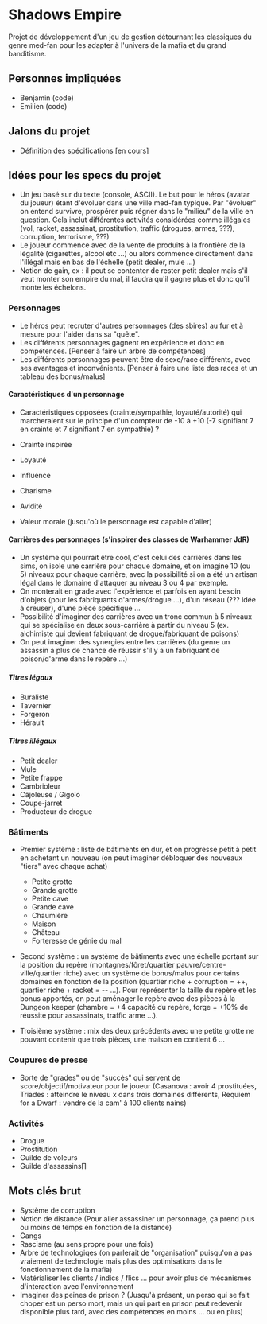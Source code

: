 # Shadows Empire

Projet de développement d'un jeu de gestion détournant les classiques du genre med-fan pour les adapter à l'univers de la mafia et du grand banditisme.

## Personnes impliquées
- Benjamin (code)
- Emilien (code)

## Jalons du projet
- Définition des spécifications [en cours]

## Idées pour les specs du projet
- Un jeu basé sur du texte (console, ASCII). Le but pour le héros (avatar du joueur) étant d'évoluer dans une ville med-fan typique. Par "évoluer" on entend survivre, prospérer puis régner dans le "milieu" de la ville en question. Cela inclut différentes activités considérées comme illégales (vol, racket, assassinat, prostitution, traffic (drogues, armes, ???), corruption, terrorisme, ???)
- Le joueur commence avec de la vente de produits à la frontière de la légalité (cigarettes, alcool etc ...) ou alors commence directement dans l'illégal mais en bas de l'échelle (petit dealer, mule ...)
- Notion de gain, ex : il peut se contenter de rester petit dealer mais s'il veut monter son empire du mal, il faudra qu'il gagne plus et donc qu'il monte les échelons.

### Personnages
- Le héros peut recruter d'autres personnages (des sbires) au fur et à mesure pour l'aider dans sa "quête".
- Les différents personnages gagnent en expérience et donc en compétences. [Penser à faire un arbre de compétences]
- Les différents personnages peuvent être de sexe/race différents, avec ses avantages et inconvénients. [Penser à faire une liste des races et un tableau des bonus/malus]

#### Caractéristiques d'un personnage
- Caractéristiques opposées (crainte/sympathie, loyauté/autorité) qui marcheraient sur le principe d'un compteur de -10 à +10 (-7 signifiant 7 en crainte et 7 signifiant 7 en sympathie) ?

- Crainte inspirée
- Loyauté
- Influence
- Charisme
- Avidité
- Valeur morale (jusqu'où le personnage est capable d'aller)

#### Carrières des personnages (s'inspirer des classes de Warhammer JdR)
- Un système qui pourrait être cool, c'est celui des carrières dans les sims, on isole une carrière pour chaque domaine, et on imagine 10 (ou 5) niveaux pour chaque carrière, avec la possibilité si on a été un artisan légal dans le domaine d'attaquer au niveau 3 ou 4 par exemple.
- On monterait en grade avec l'expérience et parfois en ayant besoin d'objets (pour les fabriquants d'armes/drogue ...), d'un réseau (??? idée à creuser), d'une pièce spécifique ...
- Possibilité d'imaginer des carrières avec un tronc commun à 5 niveaux qui se spécialise en deux sous-carrière à partir du niveau 5 (ex. alchimiste qui devient fabriquant de drogue/fabriquant de poisons)
- On peut imaginer des synergies entre les carrières (du genre un assassin a plus de chance de réussir s'il y a un fabriquant de poison/d'arme dans le repère ...)

##### Titres légaux
- Buraliste
- Tavernier
- Forgeron
- Hérault

##### Titres illégaux
- Petit dealer 
- Mule
- Petite frappe
- Cambrioleur
- Câjoleuse / Gigolo
- Coupe-jarret
- Producteur de drogue

### Bâtiments
- Premier système : liste de bâtiments en dur, et on progresse petit à petit en achetant un nouveau (on peut imaginer débloquer des nouveaux "tiers" avec chaque achat)
	- Petite grotte
	- Grande grotte
	- Petite cave
	- Grande cave
	- Chaumière
	- Maison
	- Château
	- Forteresse de génie du mal

- Second système : un système de bâtiments avec une échelle portant sur la position du repère (montagnes/fôret/quartier pauvre/centre-ville/quartier riche) avec un système de bonus/malus pour certains domaines en fonction de la position (quartier riche + corruption = ++, quartier riche + racket = -- ...). Pour représenter la taille du repère et les bonus apportés, on peut aménager le repère avec des pièces à la Dungeon keeper (chambre = +4 capacité du repère, forge = +10% de réussite pour assassinats, traffic arme ...).

- Troisième système : mix des deux précédents avec une petite grotte ne pouvant contenir que trois pièces, une maison en contient 6 ...

### Coupures de presse
- Sorte de "grades" ou de "succès" qui servent de score/objectif/motivateur pour le joueur (Casanova : avoir 4 prostituées, Triades : atteindre le niveau x dans trois domaines différents, Requiem for a Dwarf : vendre de la cam' à 100 clients nains)

### Activités
- Drogue
- Prostitution
- Guilde de voleurs
- Guilde d'assassins∏

## Mots clés brut
- Système de corruption
- Notion de distance (Pour aller assassiner un personnage, ça prend plus ou moins de temps en fonction de la distance)
- Gangs
- Rascisme (au sens propre pour une fois)
- Arbre de technologiqes (on parlerait de "organisation" puisqu'on a pas vraiement de technologie mais plus des optimisations dans le fonctionnement de la mafia)
- Matérialiser les clients / indics / flics ... pour avoir plus de mécanismes d'interaction avec l'environnement
- Imaginer des peines de prison ? (Jusqu'à présent, un perso qui se fait choper est un perso mort, mais un qui part en prison peut redevenir disponible plus tard, avec des compétences en moins ... ou en plus)